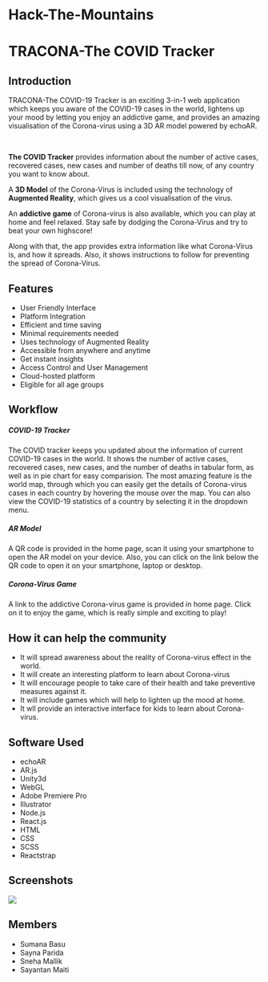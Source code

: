 # Hack-The-Mountains
# TRACONA-The COVID Tracker 

<h2>Introduction</h2>
<p>TRACONA-The COVID-19 Tracker is an exciting 3-in-1 web application which
keeps you aware of the COVID-19 cases in the world, lightens up your mood 
by letting you enjoy an addictive game, and provides an amazing visualisation
of the Corona-virus using a 3D AR model powered by echoAR.</p>
<br>
<p><b>The COVID Tracker</b> provides information about the number of active cases, recovered cases, new cases and number of deaths till now, of any country you want to know about. 

<p>A <b>3D Model</b> of the Corona-Virus is included using the technology of <b>Augmented Reality</b>, which gives us a cool visualisation of the virus.</p>

<p> An <b>addictive game</b> of Corona-virus is also available, which you can play at home and feel relaxed. Stay safe by dodging the Corona-Virus and try to beat your own highscore! 
</p>
<p>Along with that, the app provides extra information like what Corona-Virus is, and how it spreads. Also, it shows instructions to follow for preventing the spread of Corona-Virus.</p>



<h2>Features</h2>
<ul>
 <li>User Friendly Interface</li>
 <li>Platform Integration</li>
 <li>Efficient and time saving</li>
 <li>Minimal requirements needed</li>
 <li>Uses technology of Augmented Reality</li>
 <li>Accessible from anywhere and anytime</li>
 <li>Get instant insights</li>
 <li>Access Control and User Management</li>
 <li>Cloud-hosted platform</li>
 <li>Eligible for all age groups</li>
</ul>

<h2>Workflow</h2>
<h5>COVID-19 Tracker</h5>
<p>The COVID tracker keeps you updated about the information of current COVID-19
 cases in the world. It shows the number of active cases, recovered cases, new cases, and the number of deaths in tabular form, as well as in pie chart for easy comparision. The most amazing feature is the world map, through which you can easily get the details of Corona-virus cases in each country by hovering the mouse over the map.
You can also view the COVID-19 statistics of a country by selecting it in the dropdown menu.</p>
<h5>AR Model</h5>
<p>A QR code is provided in the home page, scan it using your smartphone to open the AR model on your device. Also, you can click on the link below the QR code to open it on your smartphone, laptop or desktop.</p>
<h5>Corona-Virus Game</h5>
<p>A link to the addictive Corona-virus game is provided in home page. Click on it to enjoy the game, which is really simple and exciting to play!

<h2>How it can help the community</h2>
<ul>
 <li>It will spread awareness about the reality of Corona-virus effect in the world.</li>
 <li>It will create an interesting platform to learn about Corona-virus</li>
  <li>It will encourage people to take care of their health and take preventive measures against it. </li>
 <li>It will include games which will help to lighten up the mood at home.</li>
 <li>It wll provide an interactive interface for kids to learn about Corona-virus.</li>
</ul>

<h2>Software Used</h2>
  <ul>
    <li>echoAR</li>
    <li>AR.js</li>
    <li>Unity3d</li>
    <li>WebGL</li>
    <li>Adobe Premiere Pro</li>
    <li>Illustrator</li>
    <li>Node.js</li>
    <li>React.js</li>
    <li>HTML</li>
    <li>CSS</li>
    <li>SCSS</li>
    <li>Reactstrap</li>
  </ul>
<h2>Screenshots</h2>
<img src="Collage1 (1).png">

<h2>Members</h2>
<ul>
  <li>Sumana Basu</li>
  <li>Sayna Parida</li>
  <li>Sneha Mallik</li>
  <li>Sayantan Maiti</li>
</ul>
